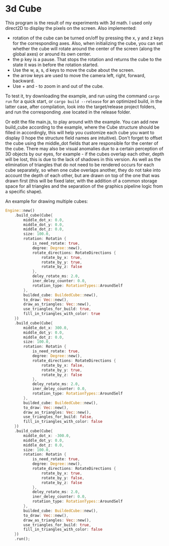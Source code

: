 # 3d Cube

This program is the result of my experiments with 3d math.
I used only direct2D to display the pixels on the screen. 
Also implemented: 
- rotation of the cube can be turned on/off by pressing the x, y and z keys for the corresponding axes. Also, when initializing the cube, you can set whether the cube will rotate around the center of the screen (along the global axes) or around its own center.
- the p key is a pause. That stops the rotation and returns the cube to the state it was in before the rotation started.
- Use the w, a, s, d keys to move the cube about the screen.
- the arrow keys are used to move the camera left, right, forward, backward.
- Use + and - to zoom in and out of the cube.

To test it, try downloading the example, and run using the command `cargo run` for a quick start, or `cargo build --release` for an optimized build, in the latter case, after compilation, look into the target/release project folders, and run the corresponding .exe located in the release folder.

Or edit the file main.js, to play around with the example. You can add new build_cube according to the example, where the Cube structure should be filled in accordingly, this will help you customize each cube you want to display (I hope the structure field names are intuitive). Don't forget to offset the cube using the middle_dot fields that are responsible for the center of the cube. There may also be visual anomalies due to a certain perception of 3D objects by our eyes, for example - if the cubes overlap each other, depth will be lost, this is due to the lack of shadows in this version. As well as the elimination of triangles that do not need to be rendered occurs for each cube separately, so when one cube overlaps another, they do not take into account the depth of each other, but are drawn on top of the one that was drawn first (this will be fixed later, with the addition of a common storage space for all triangles and the separation of the graphics pipeline logic from a specific shape).

An example for drawing multiple cubes:

```rust
Engine::new()
    .build_cube(Cube{
        middle_dot_x: 0.0,
        middle_dot_y: 0.0,
        middle_dot_z: 0.0,
        size: 100.0,
        rotation: Rotatin {
            is_need_rotate: true,
            degree: Degree::new(),
            rotate_directions: RotateDirections {
                rotate_by_x: true,
                rotate_by_y: true,
                rotate_by_z: false
            },
            deley_rotate_ms: 2.0,
            iner_deley_counter: 0.0,
            rotation_type: RotationTypes::AroundSelf
        },
        builded_cube: BuildedCube::new(),
        to_draw: Vec::new(),
        draw_as_triangles: Vec::new(),
        use_triangles_for_build: true,
        fill_in_triangles_with_color: true
    })
    .build_cube(Cube{
        middle_dot_x: 300.0,
        middle_dot_y: 0.0,
        middle_dot_z: 0.0,
        size: 100.0,
        rotation: Rotatin {
            is_need_rotate: true,
            degree: Degree::new(),
            rotate_directions: RotateDirections {
                rotate_by_x: false,
                rotate_by_y: true,
                rotate_by_z: false
            },
            deley_rotate_ms: 2.0,
            iner_deley_counter: 0.0,
            rotation_type: RotationTypes::AroundSelf
        },
        builded_cube: BuildedCube::new(),
        to_draw: Vec::new(),
        draw_as_triangles: Vec::new(),
        use_triangles_for_build: false,
        fill_in_triangles_with_color: false
    })
    .build_cube(Cube{
        middle_dot_x: -300.0,
        middle_dot_y: 0.0,
        middle_dot_z: 0.0,
        size: 100.0,
        rotation: Rotatin {
            is_need_rotate: true,
            degree: Degree::new(),
            rotate_directions: RotateDirections {
                rotate_by_x: true,
                rotate_by_y: false,
                rotate_by_z: false
            },
            deley_rotate_ms: 2.0,
            iner_deley_counter: 0.0,
            rotation_type: RotationTypes::AroundSelf
        },
        builded_cube: BuildedCube::new(),
        to_draw: Vec::new(),
        draw_as_triangles: Vec::new(),
        use_triangles_for_build: true,
        fill_in_triangles_with_color: false
    })
    .run();
```
